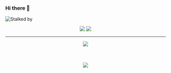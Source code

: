 ### Hi there 👋

<!--
**goryszewskig/goryszewskig** is a ✨ _special_ ✨ repository because its `README.md` (this file) appears on your GitHub profile.

Here are some ideas to get you started:

- 🔭 I’m currently working on ...
- 🌱 I’m currently learning ...
- 👯 I’m looking to collaborate on ...
- 🤔 I’m looking for help with ...
- 💬 Ask me about ...
- 📫 How to reach me: ...
- 😄 Pronouns: ...
- ⚡ Fun fact: ...
-->

![Stalked by](https://komarev.com/ghpvc/?username=goryszewskig&color=6c5eff)
<p align="center">

<img src="https://github-readme-stats.vercel.app/api?username=goryszewskig&hide=contribs,prs&show_icons=true&theme=radical">
<img src="https://github-readme-stats.vercel.app/api/top-langs/?username=goryszewskig&show_icons=true&theme=radical&layout=compact&card_width=250"

</p>
<hr/>

<p align="center">
<img align="center" src="https://github-readme-streak-stats.herokuapp.com/?user=goryszewskig&theme=radical">
<br><br><br><br>
<img align="center" src="https://gh-readme.herokuapp.com/graph?username=goryszewskig&custom_title=Contribution%20Graph&theme=react-dark&area_color=6c5eff&area=true">
</p>
<br>
